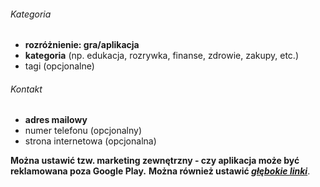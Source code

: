 
###### Kategoria
- **rozróżnienie: gra/aplikacja**
- **kategoria** (np. edukacja, rozrywka, finanse, zdrowie, zakupy, etc.)
- tagi (opcjonalne)

###### Kontakt
- **adres mailowy**
- numer telefonu (opcjonalny)
- strona internetowa (opcjonalna)

**Można ustawić tzw. marketing zewnętrzny - czy aplikacja może być reklamowana poza Google Play.**
**Można również ustawić [_głębokie linki_](https://developer.android.com/training/app-links/deep-linking)**.